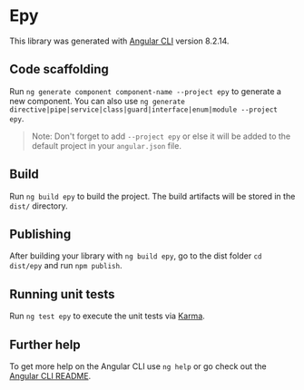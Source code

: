 # Epy

This library was generated with [Angular CLI](https://github.com/angular/angular-cli) version 8.2.14.

## Code scaffolding

Run `ng generate component component-name --project epy` to generate a new component. You can also use `ng generate directive|pipe|service|class|guard|interface|enum|module --project epy`.
> Note: Don't forget to add `--project epy` or else it will be added to the default project in your `angular.json` file. 

## Build

Run `ng build epy` to build the project. The build artifacts will be stored in the `dist/` directory.

## Publishing

After building your library with `ng build epy`, go to the dist folder `cd dist/epy` and run `npm publish`.

## Running unit tests

Run `ng test epy` to execute the unit tests via [Karma](https://karma-runner.github.io).

## Further help

To get more help on the Angular CLI use `ng help` or go check out the [Angular CLI README](https://github.com/angular/angular-cli/blob/master/README.md).
